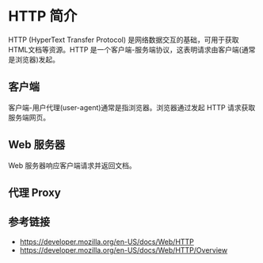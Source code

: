 # HTTP 简介

HTTP (HyperText Transfer Protocol) 是网络数据交互的基础，可用于获取 HTML文档等资源。HTTP 是一个客户端-服务端协议，这表明请求由客户端(通常是浏览器)发起。

## 客户端
客户端-用户代理(user-agent)通常是指浏览器。浏览器通过发起 HTTP 请求获取服务端网页。

## Web 服务器
Web 服务器响应客户端请求并返回文档。

## 代理 Proxy

## 参考链接
* https://developer.mozilla.org/en-US/docs/Web/HTTP
* https://developer.mozilla.org/en-US/docs/Web/HTTP/Overview

